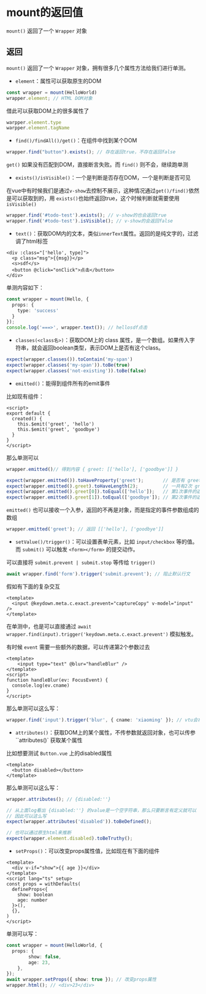 # mount的返回值

`mount()` 返回了一个 `Wrapper` 对象

## 返回

`mount()` 返回了一个 `Wrapper` 对象，拥有很多几个属性方法给我们进行单测。

* `element`：属性可以获取原生的DOM

```ts
const wrapper = mount(HelloWorld)
wrapper.element; // HTML DOM对象
```

借此可以获取DOM上的很多属性了

```ts
warpper.element.type
warpper.element.tagName
```



* `find()/findAll()/get()`：在组件中找到某个DOM

```ts
wrapper.find("button").exists(); // 存在返回true，不存在返回false
```

`get()` 如果没有匹配到DOM，直接断言失败。而 `find()` 则不会，继续跑单测

* `exists()/isVisible()`：一个是判断是否存在DOM，一个是判断是否可见

在vue中有时候我们是通过`v-show`去控制不展示，这种情况通过`get()/find()`依然是可以获取到的，用 `exists()`也始终返回true，这个时候判断就需要使用`isVisible()`

```ts
wrapper.find('#todo-test').exists(); // v-show的也会返回true
wrapper.find('#todo-test').isVisible(); // v-show的会返回false
```

* `text()`：获取DOM内的文本，类似`innerText`属性。返回的是纯文字的，过滤调了html标签

```vue
<div :class="['hello', type]">
  <p class="msg">{{msg}}</p>
  <s>sdf</s>
  <button @click="onClick">点击</button>
</div>
```

单测内容如下：

```ts
const wrapper = mount(Hello, {
  props: {
    type: 'success'
  }
});
console.log('===>', wrapper.text()); // hellosdf点击
```

* `classes(<class名>)`：获取DOM上的 class 属性，是一个数组。如果传入字符串，就会返回boolean类型，表示DOM上是否有这个class。

```ts
expect(wrapper.classes()).toContain('my-span')
expect(wrapper.classes('my-span')).toBe(true)
expect(wrapper.classes('not-existing')).toBe(false)
```

* `emitted()`：能得到组件所有的emit事件

比如现有组件：

```vue
<script>
export default {
  created() {
    this.$emit('greet', 'hello')
    this.$emit('greet', 'goodbye')
  }
}
</script>
```

那么单测可以

```ts
wrapper.emitted()// 得到内容 { greet: [['hello'], ['goodbye']] }

expect(wrapper.emitted()).toHaveProperty('greet');       // 是否有 greet 这个事件
expect(wrapper.emitted().greet).toHaveLength(2);         // 一共有2次 greet 事件
expect(wrapper.emitted().greet[0]).toEqual(['hello']);   // 第1次事件的返回参数是 hello
expect(wrapper.emitted().greet[1]).toEqual(['goodbye']); // 第2次事件的返回参数是 goodbye
```

`emitted()` 也可以接收一个入参，返回的不再是对象，而是指定的事件参数组成的数组

```ts
wrapper.emitted('greet'); // 返回 [['hello'], ['goodbye']]
```

* `setValue()/trigger()`：可以设置表单元素，比如 `input/checkbox` 等的值。而 `submit()` 可以触发 `<form></form>` 的提交动作。

可以直接将 `submit.prevent | submit.stop` 等传给 `trigger()`

```ts
await wrapper.find('form').trigger('submit.prevent'); // 阻止默认行文
```

假如有下面的复杂交互

```vue
<template>
  <input @keydown.meta.c.exact.prevent="captureCopy" v-model="input" />
</template>
```

在单测中，也是可以直接通过 `await wrapper.find(input).trigger('keydown.meta.c.exact.prevent')` 模拟触发。



有时候 `event` 需要一些额外的数据，可以传递第2个参数过去

```vue
<template>
	<input type="text" @blur="handleBlur" />
</template>
<script>
function handleBlur(ev: FocusEvent) {
  console.log(ev.cname)
}
</script>
```

那么单测可以这么写：

```ts
wrapper.find('input').trigger('blur', { cname: 'xiaoming' }); // vtu会将第2个参数的进行合并
```

* `attributes()`：获取DOM上的某个属性，不传参数就返回对象，也可以传参 ``attributes(<name>)` 获取某个属性

比如想要测试 `Button.vue` 上的disabled属性

```vue
<template>
  <button disabled></button>
</template>
```

那么单测可以这么写：

```ts
wrapper.attributes(); // {disabled:''}

// 从上面log看出 {disabled:''} 的value是一个空字符串，那么只要断言有定义就可以
// 因此可以这么写
expect(wrapper.attributes('disabled')).toBeDefined();

// 也可以通过原生html来推断
expect(wrapper.element.disabled).toBeTruthy();
```

* `setProps()`：可以改变props属性值，比如现在有下面的组件

```vue
<template>
  <div v-if="show">{{ age }}</div>
</template>
<script lang="ts" setup>
const props = withDefaults(
  defineProps<{
    show: boolean
    age: number
  }>(),
  {},
)
</script>
```

单测可以写：

```ts
const wrapper = mount(HelloWorld, {
  props: {
		show: false,
		age: 23,
	},
});
await wrapper.setProps({ show: true }); // 改变props属性
wrapper.html(); // <div>23</div>
```




